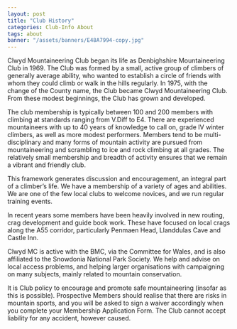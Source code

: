 ```yaml
---
layout: post
title: "Club History"
categories: Club-Info About
tags: about
banner: "/assets/banners/E48A7994-copy.jpg"
---
```


Clwyd Mountaineering Club began its life as Denbighshire Mountaineering Club in 1969. The Club was formed by a small, active group of climbers of generally average ability, who wanted to establish a circle of friends with whom they could climb or walk in the hills regularly. In 1975, with the change of the County name, the Club became Clwyd Mountaineering Club. From these modest beginnings, the Club has grown and developed.

The club membership is typically between 100 and 200 members with climbing at standards ranging from V.Diff to E4. There are experienced mountaineers with up to 40 years of knowledge to call on, grade IV winter climbers, as well as more modest performers. Members tend to be multi-disciplinary and many forms of mountain activity are pursued from mountaineering and scrambling to ice and rock climbing at all grades. The relatively small membership and breadth of activity ensures that we remain a vibrant and friendly club.

This framework generates discussion and encouragement, an integral part of a climber’s life. We have a membership of a variety of ages and abilities. We are one of the few local clubs to welcome novices, and we run regular training events.

In recent years some members have been heavily involved in new routing, crag development and guide book work. These have focused on local crags along the A55 corridor, particularly Penmaen Head, Llanddulas Cave and Castle Inn.

Clwyd MC is active with the BMC, via the Committee for Wales, and is also affiliated to the Snowdonia National Park Society. We help and advise on local access problems, and helping larger organisations with campaigning on many subjects, mainly related to mountain conservation.

It is Club policy to encourage and promote safe mountaineering (insofar as this is possible). Prospective Members should realise that there are risks in mountain sports, and you will be asked to sign a waiver accordingly when you complete your Membership Application Form. The Club cannot accept liability for any accident, however caused.
